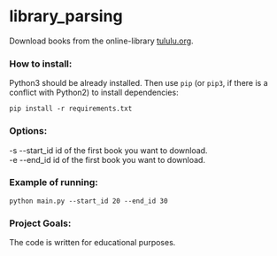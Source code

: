 # library_parsing

Download books from the online-library [tululu.org](https://tululu.org/).

### How to install:

Python3 should be already installed. 
Then use `pip` (or `pip3`, if there is a conflict with Python2) to install dependencies:
```
pip install -r requirements.txt
```

### Options:

-s --start_id id of the first book you want to download. <br />
-e --end_id id of the first book you want to download.

### Example of running:

```
python main.py --start_id 20 --end_id 30
```

### Project Goals:

The code is written for educational purposes.
